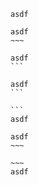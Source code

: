``
asdf
``

```
asdf
~~~
```

~~~
asdf
```
~~~

````
asdf
```

```
asdf
````

~~~~
asdf
~~~

~~~
asdf
~~~~